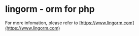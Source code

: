 # lingorm - orm for php

For more infomation, please refer to [https://www.lingorm.com](https://www.lingorm.com)
